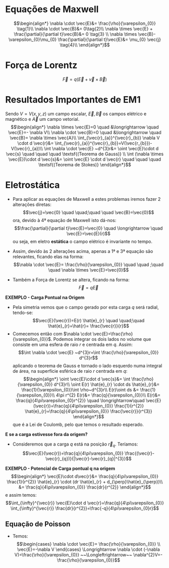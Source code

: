 # Equações de Maxwell
$$\begin{align*}
\nabla \cdot \vec{E}&= \frac{\rho}{\varepsilon_{0}} \tag{1}\\
\nabla \cdot \vec{B}&= 0\tag{2}\\
\nabla \times \vec{E} + \frac{\partial}{\partial t}\vec{B}&= 0 \tag{3} \\
\nabla \times \vec{B}-\varepsilon_{0}\mu_{0} \frac{\partial}{\partial t}\vec{E}&= \mu_{0} \vec{j} \tag{4}\\
\end{align*}$$
# Força de Lorentz
$$\vec{F}=q(\vec{E}+\vec{v}\times \vec{B})$$

# Resultados Importantes de EM1
Sendo $V=V(x,y,z)$ um campo escalar,  $\vec{E}, \vec{B}$ os campos elétrico e magnético e $\vec{A}$ um campo vetorial.
$$\begin{align*}
\nabla \times \vec{E}=0 \quad &\longrightarrow \quad \vec{E}=- \nabla V\\
\nabla \cdot \vec{B}=0 \quad &\longrightarrow \quad \vec{B}= \nabla \times \vec{A}\\
\int_{\vec{r}_{a}}^{\vec{r}_{b}} \nabla V \cdot d \vec{r}&= \int_{\vec{r}_{a}}^{\vec{r}_{b}}=V(\vec{r_{b}})-V(\vec{r}_{a})\\
\int \nabla \cdot \vec{E} ~d^{3}r&= \oint \vec{E}\cdot d \vec{s} \quad \quad \quad \textsf{(Teorema de Gauss)} \\
\int (\nabla \times \vec{E})\cdot d \vec{s}&= \oint \vec{E} \cdot d \vec{r} \quad \quad \quad \textsf{(Teorema de Stokes)}
\end{align*}$$

# Eletrostática
- Para aplicar as equações de Maxwell a estes problemas iremos fazer 2 alterações diretas: $$\vec{j}=\vec{0} \quad \quad;\quad \quad \vec{B}=\vec{0}$$
ora, devido à 4ª equação de Maxwell isto dá-nos: $$\frac{\partial}{\partial t}\vec{E}=\vec{0} \quad \longrightarrow \quad \vec{E}=\vec{E}(r)$$
ou seja, em eletro **estática** o campo elétrico é invariante no tempo.

- Assim, devido às 2 alterações acima, apenas a 1ª e 3ª equação são relevantes, ficando elas na forma: $$\nabla \cdot \vec{E}= \frac{\rho}{\varepsilon_{0}} \quad \quad ;\quad \quad \nabla \times \vec{E}=\vec{0}$$
- Também a Força de Lorentz se altera, ficando na forma: $$\vec{F}=q \vec{E}$$

**EXEMPLO - Carga Pontual na Origem**
- Pela simetria vemos que o campo gerado por esta carga $q$ será radial, tendo-se: $$\vec{E}(\vec{r})=E(r) \hat{e}_{r} \quad \quad;\quad \hat{e}_{r}=\hat{r}= \frac{\vec{r}}{r}$$
- Comecemos então com $\nabla \cdot \vec{E}=\frac{\rho}{\varepsilon_{0}}$. Podemos integrar os dois lados no volume que consiste em uma esfera de raio $r$ e centrada em $q$. Assim: $$\int \nabla \cdot \vec{E} ~d^{3}r=\int \frac{\rho}{\varepsilon_{0}} d^{3}r$$
aplicando o teorema de Gauss e tornado o lado esquerdo numa integral de área, na superfície esférica de raio $r$ centrada em $q$:
$$\begin{align*}
\oint \vec{E}\cdot d \vec{s}&= \int \frac{\rho}{\varepsilon_{0}} d^{3}r\\
\oint E(r) \hat{e}_{r} \cdot ds \hat{e}_{r}&= \frac{1}{\varepsilon_{0}}\int \rho~d^{3}r\\
E(r)\oint ds &= \frac{1}{\varepsilon_{0}}\\
4\pi r^{2} E(r)&= \frac{q}{\varepsilon_{0}}\\
E(r)&= \frac{q}{4\pi\varepsilon_{0}r^{2}} \quad \longrightarrow\quad  \vec{E}(\vec{r})=\frac{q}{4\pi\varepsilon_{0}} \frac{1}{r^{2}} \hat{e}_{r}=\frac{q}{4\pi\varepsilon_{0}} \frac{\vec{r}}{r^{3}}  
\end{align*}$$
que é a Lei de Coulomb, pelo que temos o resultado esperado.

**E se a carga estivesse fora da origem?**
- Consideremos que a carga $q$ está na posição $\vec{r}_{q}$.  Teríamos: $$\vec{E}(\vec{r})=\frac{q}{4\pi\varepsilon_{0}} \frac{(\vec{r}-\vec{r}_{q})}{|\vec{r}-\vec{r}_{q}|^{3}}$$

**EXEMPLO - Potencial de Carga pontual q na origem**
$$\begin{align*}
\vec{E}\cdot d\vec{r}&= \frac{q}{4\pi\varepsilon_{0}} \frac{1}{r^{2}} \hat{e}_{r} \cdot (dr \hat{e}_{r} + d_{\perp}\hat{e}_{\perp})\\
&= \frac{q}{4\pi\varepsilon_{0}} \frac{dr}{r^{2}}
\end{align*}$$
e assim temos:
$$\int_{\infty}^{\vec{r}} \vec{E}\cdot d \vec{r}=\frac{q}{4\pi\varepsilon_{0}} \int_{\infty}^{\vec{r}} \frac{dr}{r^{2}}=\frac{-q}{4\pi\varepsilon_{0}r}$$

## Equação de Poisson
- Temos: $$\begin{cases}
\nabla \cdot \vec{E}= \frac{\rho}{\varepsilon_{0}} \\ \vec{E}=-\nabla V
\end{cases} \Longrightarrow \nabla \cdot (-\nabla V)=\frac{\rho}{\varepsilon_{0}} ~~\Longleftrightarrow~~ \nabla^{2}V=- \frac{\rho}{\varepsilon_{0}}$$